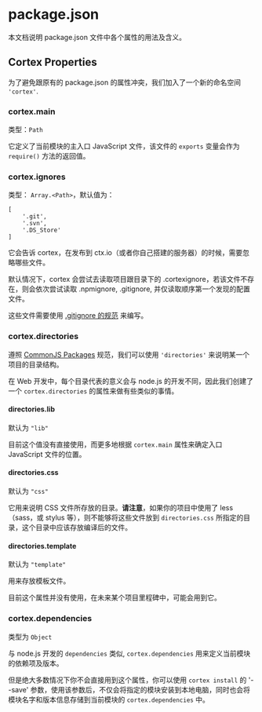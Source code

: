 # package.json

本文档说明 package.json 文件中各个属性的用法及含义。

## Cortex Properties

为了避免跟原有的 package.json 的属性冲突，我们加入了一个新的命名空间 `'cortex'`.

### cortex.main

类型：`Path`

它定义了当前模块的主入口 JavaScript 文件，该文件的 `exports` 变量会作为 `require()` 方法的返回值。 

### cortex.ignores

类型： `Array.<Path>`，默认值为：

	[
		'.git',
        '.svn',
        '.DS_Store'
	]	

它会告诉 cortex，在发布到 ctx.io（或者你自己搭建的服务器）的时候，需要忽略哪些文件。

默认情况下，cortex 会尝试去读取项目跟目录下的 .cortexignore，若该文件不存在，则会依次尝试读取 .npmignore, .gitignore, 并仅读取顺序第一个发现的配置文件。

这些文件需要使用 [.gitignore 的规范](http://git-scm.com/docs/gitignore) 来编写。


### cortex.directories

遵照 [CommonJS Packages](http://wiki.commonjs.org/wiki/Packages/1.0) 规范，我们可以使用 `'directories'` 来说明某一个项目的目录结构。

在 Web 开发中，每个目录代表的意义会与 node.js 的开发不同，因此我们创建了一个 `cortex.directories` 的属性来做有些类似的事情。

#### directories.lib

默认为 `"lib"`

目前这个值没有直接使用，而更多地根据 `cortex.main` 属性来确定入口 JavaScript 文件的位置。

#### directories.css

默认为 `"css"`

它用来说明 CSS 文件所存放的目录。**请注意**，如果你的项目中使用了 less（sass，或 stylus 等），则不能够将这些文件放到 `directories.css` 所指定的目录，这个目录中应该存放编译后的文件。

#### directories.template

默认为 `"template"`

用来存放模板文件。

目前这个属性并没有使用，在未来某个项目里程碑中，可能会用到它。

### cortex.dependencies

类型为 `Object`

与 node.js 开发的 `dependencies` 类似, `cortex.dependencies` 用来定义当前模块的依赖项及版本。

但是绝大多数情况下你不会直接用到这个属性，你可以使用 `cortex install` 的 '--save' 参数，使用该参数后，不仅会将指定的模块安装到本地电脑，同时也会将模块名字和版本信息存储到当前模块的 `cortex.dependencies` 中。